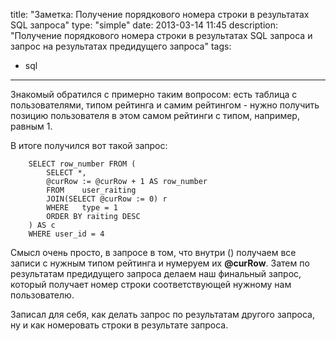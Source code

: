 title: "Заметка: Получение порядкового номера строки в результатах SQL запроса"
type: "simple"
date: 2013-03-14 11:45
description: "Получение порядкового номера строки в результатах SQL запроса и запрос на результатах предидущего запроса"
tags:
- sql
---

Знакомый обратился с примерно таким вопросом: есть таблица с пользователями, типом рейтинга и самим рейтингом - нужно получить позицию пользователя в этом самом рейтинги с типом, например, равным 1.

В итоге получился вот такой запрос:

```
    SELECT row_number FROM (
        SELECT *,
        @curRow := @curRow + 1 AS row_number
        FROM    user_raiting
        JOIN(SELECT @curRow := 0) r
        WHERE   type = 1
        ORDER BY raiting DESC
    ) AS c
    WHERE user_id = 4
```

Смысл очень просто, в запросе в том, что внутри () получаем все записи с нужным типом рейтинга и нумеруем их **@curRow**. Затем по результатам предидущего запроса делаем наш финальный запрос, который получает номер строки соответствующей нужному нам пользователю.

Записал для себя, как делать запрос по результатам другого запроса, ну и как номеровать строки в результате запроса.
